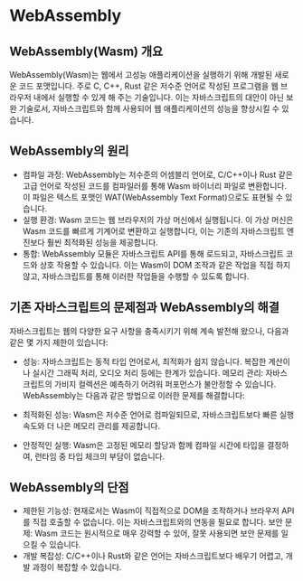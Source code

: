 # WebAssembly

## WebAssembly(Wasm) 개요
WebAssembly(Wasm)는 웹에서 고성능 애플리케이션을 실행하기 위해 개발된 새로운 코드 포맷입니다. 주로 C, C++, Rust 같은 저수준 언어로 작성된 프로그램을 웹 브라우저 내에서 실행할 수 있게 해 주는 기술입니다. 이는 자바스크립트의 대안이 아닌 보완 기술로서, 자바스크립트와 함께 사용되어 웹 애플리케이션의 성능을 향상시킬 수 있습니다.

## WebAssembly의 원리
- 컴파일 과정: WebAssembly는 저수준의 어셈블리 언어로, C/C++이나 Rust 같은 고급 언어로 작성된 코드를 컴파일러를 통해 Wasm 바이너리 파일로 변환합니다. 이 파일은 텍스트 포맷인 WAT(WebAssembly Text Format)으로도 표현될 수 있습니다.
- 실행 환경: Wasm 코드는 웹 브라우저의 가상 머신에서 실행됩니다. 이 가상 머신은 Wasm 코드를 빠르게 기계어로 변환하고 실행합니다, 이는 기존의 자바스크립트 엔진보다 훨씬 최적화된 성능을 제공합니다.
- 통합: WebAssembly 모듈은 자바스크립트 API를 통해 로드되고, 자바스크립트 코드와 상호 작용할 수 있습니다. 이는 Wasm이 DOM 조작과 같은 작업을 직접 하지 않고, 자바스크립트를 통해 이러한 작업들을 수행할 수 있도록 합니다.

## 기존 자바스크립트의 문제점과 WebAssembly의 해결
자바스크립트는 웹의 다양한 요구 사항을 충족시키기 위해 계속 발전해 왔으나, 다음과 같은 몇 가지 제한이 있습니다:

- 성능: 자바스크립트는 동적 타입 언어로서, 최적화가 쉽지 않습니다. 복잡한 계산이나 실시간 그래픽 처리, 오디오 처리 등에는 한계가 있습니다.
메모리 관리: 자바스크립트의 가비지 컬렉션은 예측하기 어려워 퍼포먼스가 불안정할 수 있습니다.
WebAssembly는 다음과 같은 방법으로 이러한 문제를 해결합니다:

- 최적화된 성능: Wasm은 저수준 언어로 컴파일되므로, 자바스크립트보다 빠른 실행 속도와 더 나은 메모리 관리를 제공합니다.
- 안정적인 실행: Wasm은 고정된 메모리 할당과 함께 컴파일 시간에 타입을 결정하여, 런타임 중 타입 체크의 부담이 없습니다.

## WebAssembly의 단점
- 제한된 기능성: 현재로서는 Wasm이 직접적으로 DOM을 조작하거나 브라우저 API를 직접 호출할 수 없습니다. 이는 자바스크립트와의 연동을 필요로 합니다.
보안 문제: Wasm 코드는 원시적으로 매우 강력할 수 있어, 잘못 사용되면 보안 문제를 일으킬 수 있습니다.
- 개발 복잡성: C/C++이나 Rust와 같은 언어는 자바스크립트보다 배우기 어렵고, 개발 과정이 복잡할 수 있습니다.
